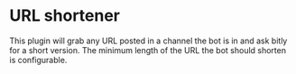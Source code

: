 # URL shortener

This plugin will grab any URL posted in a channel the bot is in and ask bitly for a short version. The minimum length of the URL the bot should shorten is configurable.
